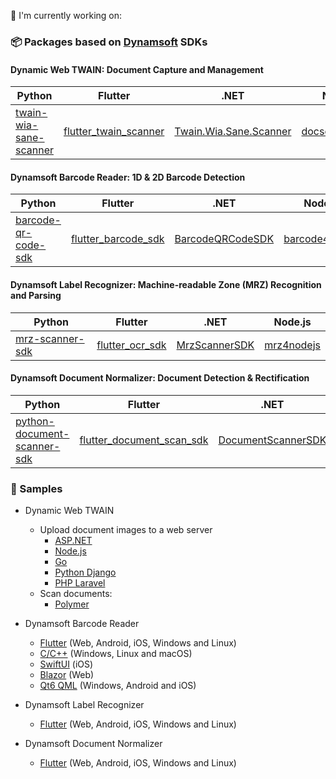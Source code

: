 🔭 I'm currently working on:

### 📦 Packages based on [Dynamsoft](https://www.dynamsoft.com/) SDKs

#### Dynamic Web TWAIN: Document Capture and Management

| Python      | Flutter         | .NET | Node.js | Go|
| ----------- | ----------- |-----------    | -----------    | -----------    |
| [twain-wia-sane-scanner](https://github.com/yushulx/twain-wia-sane-scanner) |[flutter_twain_scanner](https://github.com/yushulx/flutter_twain_scanner)     |  [Twain.Wia.Sane.Scanner](https://github.com/yushulx/dotnet-twain-wia-sane-scanner)  |[docscan4nodejs](https://github.com/yushulx/dynamsoft-service-REST-API) | [goBarcodeQrSDK](https://github.com/yushulx/goBarcodeQrSDK) |

#### Dynamsoft Barcode Reader: 1D & 2D Barcode Detection

| Python      | Flutter         | .NET | Node.js |
| ----------- | ----------- |-----------    | -----------    |
| [barcode-qr-code-sdk](https://pypi.org/project/barcode-qr-code-sdk/) | [flutter_barcode_sdk](https://github.com/yushulx/flutter_barcode_sdk)   | [BarcodeQRCodeSDK ](https://github.com/yushulx/dotnet-barcode-qr-code-sdk/) |[barcode4nodejs](https://github.com/yushulx/nodejs-barcode) |


#### Dynamsoft Label Recognizer: Machine-readable Zone (MRZ) Recognition and Parsing

| Python      | Flutter         | .NET | Node.js |
| ----------- | ----------- |-----------    | -----------    |
| [mrz-scanner-sdk](https://github.com/yushulx/python-mrz-scanner-sdk) |[flutter_ocr_sdk](https://github.com/yushulx/flutter_ocr_sdk)     | [MrzScannerSDK](https://github.com/yushulx/dotnet-mrz-sdk)           | [mrz4nodejs](https://github.com/yushulx/mrz4nodejs) |

#### Dynamsoft Document Normalizer: Document Detection & Rectification

| Python      | Flutter         | .NET | Node.js |
| ----------- | ----------- |-----------    | -----------    |
|[python-document-scanner-sdk](https://github.com/yushulx/python-document-scanner-sdk) |[flutter_document_scan_sdk](https://github.com/yushulx/flutter_document_scan_sdk)    | [DocumentScannerSDK](https://github.com/yushulx/dotnet-document-scanner-sdk)            | [docrectifier4nodejs](https://github.com/yushulx/nodejs-document-rectification) |

### 🚀 Samples
- Dynamic Web TWAIN
    - Upload document images to a web server
      - [ASP.NET](https://github.com/yushulx/web-twain-document-scan-management-examples/tree/main/examples/asp_dotnet_upload)
      - [Node.js](https://github.com/yushulx/web-twain-document-scan-management-examples/tree/main/examples/node_upload)
      - [Go](https://github.com/yushulx/web-twain-document-scan-management-examples/tree/main/examples/golang_upload)
      - [Python Django](https://github.com/yushulx/web-twain-document-scan-management-examples/blob/main/examples/python_upload)
      - [PHP Laravel](https://github.com/yushulx/web-twain-document-scan-management/tree/main/examples/php_laravel)
    - Scan documents:
      - [Polymer](https://github.com/yushulx/web-twain-document-scan-management/tree/main/examples/polymer)
        
- Dynamsoft Barcode Reader
  - [Flutter](https://github.com/yushulx/flutter-barcode-scanner) (Web, Android, iOS, Windows and Linux)
  - [C/C++](https://github.com/yushulx/cmake-cpp-barcode-qrcode) (Windows, Linux and macOS)
  - [SwiftUI](https://github.com/yushulx/ios-swiftui-camera-qr-code-scanner) (iOS)
  - [Blazor](https://github.com/yushulx/blazor-barcode-qrcode-reader-scanner) (Web)
  - [Qt6 QML](https://github.com/yushulx/Qt-QML-QR-code-scanner) (Windows, Android and iOS)
- Dynamsoft Label Recognizer
  - [Flutter](https://github.com/yushulx/flutter-MRZ-scanner) (Web, Android, iOS, Windows and Linux)
- Dynamsoft Document Normalizer
  - [Flutter](https://github.com/yushulx/flutter-document-scanner) (Web, Android, iOS, Windows and Linux)
